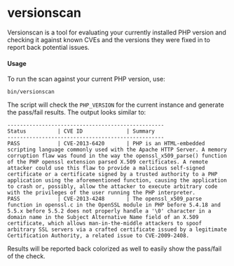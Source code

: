 versionscan
===========

Versionscan is a tool for evaluating your currently installed PHP version 
and checking it against known CVEs and the versions they were fixed in 
to report back potential issues.

#### Usage

To run the scan against your current PHP version, use:

`bin/versionscan`

The script will check the `PHP_VERSION` for the current instance and
generate the pass/fail results. The output looks similar to:

```
--------------------------------------------------
Status          | CVE ID              | Summary
--------------------------------------------------
PASS            | CVE-2013-6420       | PHP is an HTML-embedded scripting language commonly used with the Apache HTTP Server. A memory corruption flaw was found in the way the openssl_x509_parse() function of the PHP openssl extension parsed X.509 certificates. A remote attacker could use this flaw to provide a malicious self-signed certificate or a certificate signed by a trusted authority to a PHP application using the aforementioned function, causing the application to crash or, possibly, allow the attacker to execute arbitrary code with the privileges of the user running the PHP interpreter.
PASS            | CVE-2013-4248       | The openssl_x509_parse function in openssl.c in the OpenSSL module in PHP before 5.4.18 and 5.5.x before 5.5.2 does not properly handle a '\0' character in a domain name in the Subject Alternative Name field of an X.509 certificate, which allows man-in-the-middle attackers to spoof arbitrary SSL servers via a crafted certificate issued by a legitimate Certification Authority, a related issue to CVE-2009-2408.
```

Results will be reported back colorized as well to easily show the pass/fail
of the check.

